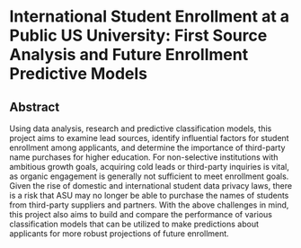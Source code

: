 # International Student Enrollment at a Public US University: First Source Analysis and Future Enrollment Predictive Models

## Abstract
Using data analysis, research and predictive classification models, this project aims to examine lead sources, identify influential factors for student enrollment among applicants, and determine the importance of third-party name purchases for higher education. 
For non-selective institutions with ambitious growth goals, acquiring cold leads or third-party inquiries is vital, as organic engagement is generally not sufficient to meet enrollment goals. Given the rise of domestic and international student data privacy laws, there is a risk that ASU may no longer be able to purchase the names of students from third-party suppliers and partners. 
With the above challenges in mind, this project also aims to build and compare the performance of various classification models that can be utilized to make predictions about applicants for more robust projections of future enrollment. 
